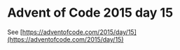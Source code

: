 # Advent of Code 2015 day 15

See [https://adventofcode.com/2015/day/15](https://adventofcode.com/2015/day/15)
